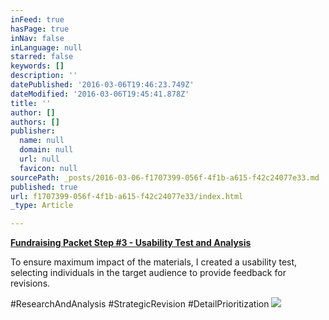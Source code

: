 ```yaml
---
inFeed: true
hasPage: true
inNav: false
inLanguage: null
starred: false
keywords: []
description: ''
datePublished: '2016-03-06T19:46:23.749Z'
dateModified: '2016-03-06T19:45:41.878Z'
title: ''
author: []
authors: []
publisher:
  name: null
  domain: null
  url: null
  favicon: null
sourcePath: _posts/2016-03-06-f1707399-056f-4f1b-a615-f42c24077e33.md
published: true
url: f1707399-056f-4f1b-a615-f42c24077e33/index.html
_type: Article

---
```

**[Fundraising Packet Step \#3 - Usability Test and Analysis][0]**

To ensure maximum impact of the materials, I created a usability test, selecting individuals in the target audience to provide feedback for revisions. 

\#ResearchAndAnalysis \#StrategicRevision \#DetailPrioritization
![](https://the-grid-user-content.s3-us-west-2.amazonaws.com/2eb0415a-4f38-403c-88be-10844d9eab5f.png)

[0]: https://drive.google.com/file/d/0B_3Bn2B5HlnMY3dMcHdabW1JUjA/view?usp=sharing